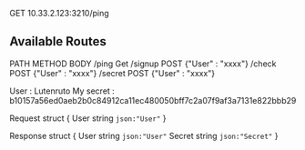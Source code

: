 GET 10.33.2.123:3210/ping

## Available Routes

PATH            METHOD          BODY
/ping           Get
/signup         POST            {"User" : "xxxx"}
/check          POST            {"User" : "xxxx"}
/secret         POST            {"User" : "xxxx"}

User : Lutenruto
My secret : b10157a56ed0aeb2b0c84912ca11ec480050bff7c2a07f9af3a7131e822bbb29

Request struct {
    User string `json:"User"`
}

Response struct {
    User string `json:"User"`
    Secret string `json:"Secret"`
}